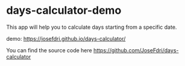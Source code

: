 # days-calculator-demo

This app will help you to calculate days starting from a specific date.

demo: https://josefdri.github.io/days-calculator/

You can find the source code here https://github.com/JoseFdri/days-calculator

